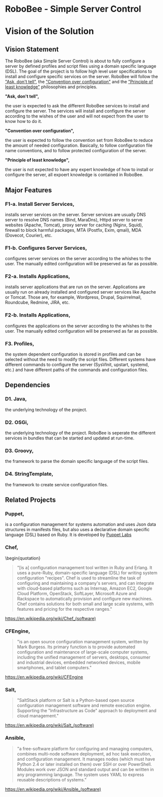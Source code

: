 RoboBee - Simple Server Control
===============================

# Vision of the Solution

## Vision Statement

The RoboBee (aka Simple Server Control) is about to fully configure a 
server by defined profiles and script files using a domain specific language
(DSL). The goal of the project is to follow high level user specifications
to install and configure specific services on the server. RoboBee
will follow the ["Ask, don't tell"](https://pragprog.com/articles/tell-dont-ask), 
the ["Convention over configuration"](https://en.wikipedia.org/wiki/Convention_over_configuration)
and the ["Principle of least knowledge"](https://en.wikipedia.org/wiki/Law_of_Demeter) 
philosophies and principles.

**"Ask, don't tell",**

the user is expected to ask the different RoboBee services to install and 
configure the server. The services will install and 
configure the server according to the wishes of the user and will not expect
from the user to know how to do it. 

**"Convention over configuration",**

the user is expected to follow the convention set from RoboBee to reduce
the amount of needed configuration. Basically, to follow configuration
file name conventions, and to follow protected configuration of the server.

**"Principle of least knowledge",**

the user is not expected to have any expert knowledge of how to install or 
configure the server, all expoert knowledge is contained in RoboBee.

## Major Features

### F1-a. Install Server Services,

installs server services on the server. Server services are usually
DNS server to resolve DNS names (Bind, MaraDns), Httpd server to serve websites (Apache, Tomcat),
proxy server for caching (Nginx, Squid), firewall to block harmful packages, MTA (Postfix, Exim, qmail),
MDA (Dovecot, Courier), etc.

### F1-b. Configures Server Services,

configures server services on the server according to the whishes to the user.
The manually edited configuration will be preserved as far as possible.

### F2-a. Installs Applications,

installs server applications that are run on the server. Applications 
are usually run on already installed and configured server services like Apache or Tomcat.
Those are, for example, Wordpress, Drupal, Squirrelmail, Roundcube, Redmine, JIRA, etc.

### F2-b. Installs Applications,

configures the applications on the server according to the whishes to the user.
The manually edited configuration will be preserved as far as possible.

### F3. Profiles,

the system dependent configuration is stored in profiles and can be selected
without the need to modify the script files. Different systems have different
commands to configure the server (SysVInit, upstart, systemd, etc.) and have different
paths of the commands and configuration files.

## Dependencies

### D1. Java,

the underlying technology of the project.

### D2. OSGi,

the underlying technology of the project. RoboBee is seperate the different
services in bundles that can be started and updated at run-time.

### D3. Groovy,

the framework to parse the domain specific language of the script files.

### D4. StringTemplate,

the framework to create service configuration files.

## Related Projects

### Puppet,

is a configuration management for systems automation and 
uses Json data structures in manifests files, but also uses 
a declarative domain specific language (DSL) based on Ruby. It is developed
by [Puppet Labs](https://puppetlabs.com)

### Chef,
\begin{quotation}

> "[is a] configuration management tool written in Ruby and Erlang. It uses a 
pure-Ruby, domain-specific language (DSL) for writing system configuration 
"recipes". Chef is used to streamline the task of configuring and maintaining a 
company's servers, and can integrate with cloud-based platforms such as 
Internap, Amazon EC2, Google Cloud Platform, OpenStack, SoftLayer, Microsoft 
Azure and Rackspace to automatically provision and configure new machines. Chef 
contains solutions for both small and large scale systems, with features and 
pricing for the respective ranges."

https://en.wikipedia.org/wiki/Chef_(software)


### CFEngine,

> "is an open source configuration management system, written by Mark 
Burgess. Its primary function is to provide automated configuration and 
maintenance of large-scale computer systems, including the unified management of 
servers, desktops, consumer and industrial devices, embedded networked devices, 
mobile smartphones, and tablet computers."

https://en.wikipedia.org/wiki/CFEngine


### Salt,

> "SaltStack platform or Salt is a Python-based open source configuration 
management software and remote execution engine. Supporting the "Infrastructure 
as Code" approach to deployment and cloud management."

https://en.wikipedia.org/wiki/Salt_(software)

### Ansible,

> "a free-software platform for configuring and managing computers, combines 
multi-node software deployment, ad hoc task execution, and configuration 
management. It manages nodes (which must have Python 2.4 or later installed 
on them) over SSH or over PowerShell. Modules work over JSON and standard 
output and can be written in any programming language. The system uses YAML to 
express reusable descriptions of systems."

https://en.wikipedia.org/wiki/Ansible_(software)
